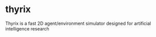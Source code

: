 # thyrix
Thyrix is a fast 2D agent/environment simulator designed for artificial intelligence research
